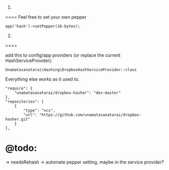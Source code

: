 1.
====
Feel free to set your own pepper
```
app('hash')->setPepper(16-bytes);
```

2.
====

add this to config/app providers (or replace the current HashServiceProvider):

```
Unamatasanatarai\Hashing\DropboxHashServiceProvider::class
```

Everything else works as it used to.


```
"require": {
    "unamatasanatarai/dropbox-hasher": "dev-master"
},
"repositories": [
    {
        "type": "vcs",
        "url": "https://github.com/unamatasanatarai/dropbox-hasher.git"
    }
],
```

@todo:
======
-> needsRehash
-> automate pepper setting, maybe in the service provider?




